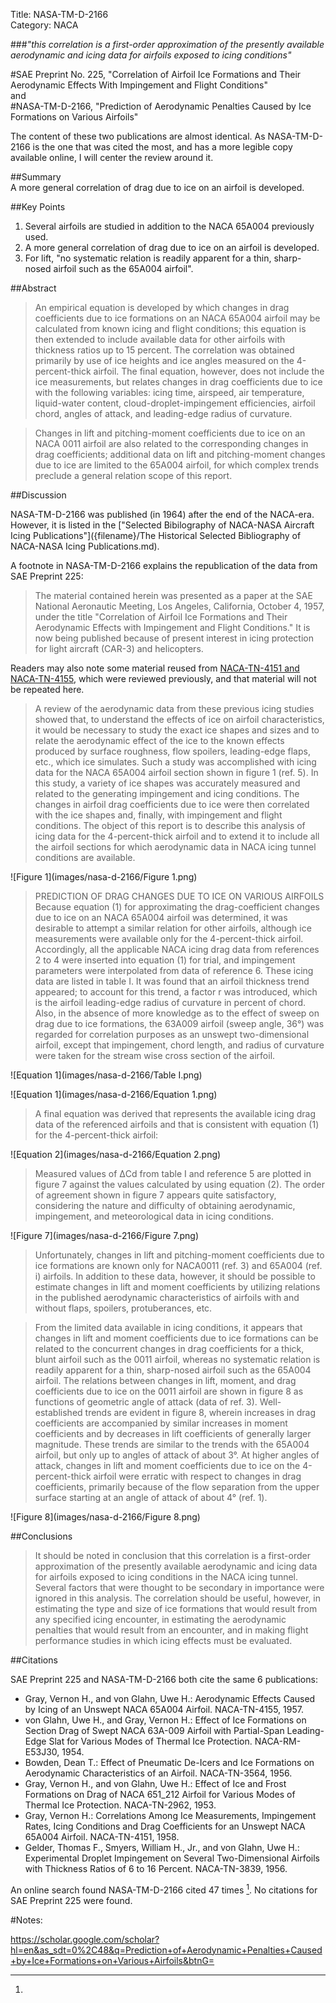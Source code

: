 Title: NASA-TM-D-2166  
Category: NACA  

###_"this correlation is a first-order approximation of the presently available aerodynamic and icing data for airfoils exposed to icing conditions"_  

#SAE Preprint No. 225, "Correlation of Airfoil Ice Formations and Their Aerodynamic Effects With Impingement and Flight Conditions"  
and  
#NASA-TM-D-2166, "Prediction of Aerodynamic Penalties Caused by Ice Formations on Various Airfoils"  

The content of these two publications are almost identical. 
As NASA-TM-D-2166 is the one that was cited the most, 
and has a more legible copy available online, 
I will center the review around it. 

##Summary  
A more general correlation of drag due to ice on an airfoil is developed.  

##Key Points  
1. Several airfoils are studied in addition to the NACA 65A004 previously used.  
2. A more general correlation of drag due to ice on an airfoil is developed.  
3. For lift, "no systematic relation is readily apparent for a thin, sharp-nosed airfoil
such as the 65A004 airfoil".  

##Abstract  

>An empirical equation is developed by which changes in drag coefficients due to ice formations
on an NACA 65A004 airfoil may be calculated from known icing and flight conditions;
this equation is then extended to include available data for other airfoils with thickness
ratios up to 15 percent.
The correlation was obtained primarily by use of ice heights and ice angles measured
on the 4-percent-thick airfoil.
The final equation, however, does not include the ice measurements, but relates
changes in drag coefficients due to ice with the following variables:
icing time, airspeed, air temperature, liquid-water content, 
cloud-droplet-impingement efficiencies, airfoil chord, angles of attack,
and leading-edge radius of curvature.  

>Changes in lift and pitching-moment
coefficients due to ice on an NACA 0011 airfoil
are also related to the corresponding changes
in drag coefficients;
additional data on lift and pitching-moment changes
due to ice are limited to the 65A004 airfoil,
for which complex trends preclude a general relation scope of this report.

##Discussion

NASA-TM-D-2166 was published (in 1964) after the end of the NACA-era. 
However, it is listed in the ["Selected Bibilography of NACA-NASA Aircraft Icing Publications"]({filename}/The Historical Selected Bibliography of NACA-NASA Icing Publications.md).  

A footnote in NASA-TM-D-2166 explains the republication of the data from SAE Preprint 225: 

> The material contained herein was presented as a paper at the 
SAE National Aeronautic Meeting, 
Los Angeles, California, October 4, 1957, 
under the title "Correlation of Airfoil Ice Formations and Their Aerodynamic 
Effects with Impingement and Flight Conditions." 
It is now being published because of present interest in icing protection 
for light aircraft (CAR-3) and helicopters.

Readers may also note some material reused from [NACA-TN-4151 and NACA-TN-4155]({filename}NACA-TN-4151.md),
which were reviewed previously, and that material will not be repeated here. 

>A review of the aerodynamic data from these previous icing studies showed
that, to understand the effects of ice on airfoil characteristics,
it would be
necessary to study the exact ice shapes and sizes and to relate the aerodynamic
effect of the ice to the known effects produced by surface roughness, flow
spoilers, leading-edge flaps, etc., which ice simulates. 
Such a study was accomplished with icing data for the NACA 65A004 airfoil
section shown in figure 1 (ref. 5). 
In this study, a variety of ice shapes was accurately measured and related 
to the generating impingement and icing conditions. 
The changes in airfoil
drag coefficients due to ice were then correlated with the ice shapes and, 
finally, with impingement and flight conditions. 
The object of this report is to
describe this analysis of icing data for the 4-percent-thick airfoil
and to extend it to include all the airfoil
sections for which aerodynamic data in NACA
icing tunnel conditions are available.

![Figure 1](images/nasa-d-2166/Figure 1.png)  

>PREDICTION OF DRAG CHANGES DUE TO ICE ON VARIOUS AIRFOILS  
Because equation (1) for approximating the drag-coefficient
changes due to ice on an NACA 65A004 airfoil was determined, 
it was desirable to attempt a similar relation for other airfoils,
although ice measurements were available only
for the 4-percent-thick airfoil.
Accordingly, all the applicable NACA icing drag
data from references 2 to 4 were inserted into equation (1) for trial,
and impingement parameters were interpolated from data of reference 6. 
These icing data are listed in table I. It was found that an airfoil
thickness trend appeared; 
to account for this trend, a factor r was introduced, which is the airfoil 
leading-edge radius of curvature in percent of chord. 
Also, in the absence
of more knowledge as to the effect of sweep on drag due to ice formations, the
63A009 airfoil
(sweep angle, 36°) was regarded for correlation purposes as an unswept 
two-dimensional airfoil,
except that impingement, chord length, and radius
of curvature were taken for the stream wise cross section of the airfoil.  

![Equation 1](images/nasa-d-2166/Table I.png)  

![Equation 1](images/nasa-d-2166/Equation 1.png)  

>A final equation was derived that represents the available icing drag data
of the referenced airfoils
and that is consistent with equation (1) for the
4-percent-thick airfoil:  

![Equation 2](images/nasa-d-2166/Equation 2.png)  

>Measured values of ΔCd from table I and reference 5 are plotted in figure 7 
against the values calculated by using equation (2). 
The order of agreement shown in figure 7 appears quite satisfactory, 
considering the nature and difficulty of obtaining aerodynamic, impingement, 
and meteorological data in icing conditions.

![Figure 7](images/nasa-d-2166/Figure 7.png)  

>Unfortunately, changes in lift
and pitching-moment coefficients due to ice
formations are known only for NACA0011 (ref. 3) and 65A004 (ref. i) airfoils.
In addition to these data, however, it should be possible to estimate changes in
lift and moment coefficients by utilizing
relations in the published aerodynamic characteristics
of airfoils with and without flaps, spoilers, protuberances, etc.  

>From the limited data available in icing conditions, it appears that changes
in lift
and moment coefficients due to ice formations can be related to the 
concurrent changes in drag coefficients for a thick, blunt airfoil
such as the 0011 airfoil,
whereas no systematic relation is readily apparent for a thin, sharp-nosed airfoil
such as the 65A004 airfoil.
The relations between changes in lift,
moment, and drag coefficients due to ice on the 0011 airfoil
are shown in figure 8 as functions of geometric angle of attack (data of ref. 3). 
Well-established trends are evident in figure 8, 
wherein increases in drag coefficients are accompanied 
by similar increases in moment coefficients and by decreases in lift
coefficients of generally larger magnitude. These trends are
similar to the trends with the 65A004 airfoil,
but only up to angles of attack of
about 3°. At higher angles of attack, changes in lift and moment coefficients
due to ice on the 4-percent-thick airfoil
were erratic with respect to changes in
drag coefficients,
primarily because of the flow separation from the upper surface 
starting at an angle of attack of about 4° (ref. 1).

![Figure 8](images/nasa-d-2166/Figure 8.png)  

##Conclusions  

>It should be noted in conclusion that this correlation 
is a first-order approximation 
of the presently available aerodynamic and icing data 
for airfoils exposed to icing conditions in the NACA icing tunnel. 
Several factors that were thought to be secondary in importance were ignored in this analysis. 
The correlation should be useful, however, 
in estimating the type and size of ice formations that would result from any specified icing encounter, 
in estimating the aerodynamic penalties that would result from an encounter, 
and in making flight performance studies in which icing effects must be evaluated.

##Citations

SAE Preprint 225 and NASA-TM-D-2166 both cite the same 6 publications:  

- Gray, Vernon H., and von Glahn, Uwe H.: Aerodynamic Effects Caused by Icing of an Unswept NACA 65A004 Airfoil. NACA-TN-4155, 1957.  
- von Glahn, Uwe H., and Gray, Vernon H.: Effect of Ice Formations on Section Drag of Swept NACA 63A-009 Airfoil with Partial-Span Leading-Edge Slat for Various Modes of Thermal Ice Protection. NACA-RM-E53J30, 1954.  
- Bowden, Dean T.: Effect of Pneumatic De-Icers and Ice Formations on Aerodynamic Characteristics of an Airfoil. NACA-TN-3564, 1956.  
- Gray, Vernon H., and von Glahn, Uwe H.: Effect of Ice and Frost Formations on Drag of NACA 651_212 Airfoil for Various Modes of Thermal Ice Protection. NACA-TN-2962, 1953.  
- Gray, Vernon H.: Correlations Among Ice Measurements, Impingement Rates, Icing Conditions and Drag Coefficients for an Unswept NACA 65A004 Airfoil. NACA-TN-4151, 1958.  
- Gelder, Thomas F., Smyers, William H., Jr., and von Glahn, Uwe H.: Experimental Droplet Impingement on Several Two-Dimensional Airfoils with Thickness Ratios of 6 to 16 Percent. NACA-TN-3839, 1956.  

An online search found NASA-TM-D-2166 cited 47 times [^3]. 
No citations for SAE Preprint 225 were found. 

#Notes:

[^1]: Gray, Vernon H.: Correlation of Airfoil Ice Formations and Their Aerodynamic Effects With Impingement and Flight Conditions. SAE preprint No. 225 (paper presented at SAE National Aeronautics Meeting), October 1957.
I could not find a download this on the nrts, it is available at 
[https://archive.org/details/nasa_techdoc_19670083891/page/n19/mode/2up](https://archive.org/details/nasa_techdoc_19670083891/page/n19/mode/2up).  
[^2]: Gray, Vernon H.: Prediction of Aerodynamic Penalties Caused by Ice Formations on Various Airfoils. NASA-TM-D-2166, 1964. 
I could not find a download for this on the nrts, it is available at 
[https://archive.org/details/nasa_techdoc_19810068590](https://archive.org/details/nasa_techdoc_19810068590).  
[^3]: 
https://scholar.google.com/scholar?hl=en&as_sdt=0%2C48&q=Prediction+of+Aerodynamic+Penalties+Caused+by+Ice+Formations+on+Various+Airfoils&btnG=  

